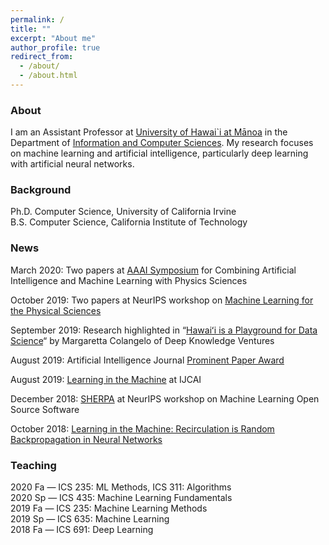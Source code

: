 ```yaml
---
permalink: /
title: ""
excerpt: "About me"
author_profile: true
redirect_from: 
  - /about/
  - /about.html
---
```


### About

I am an Assistant Professor at [University of Hawai`i at Mānoa]( https://manoa.hawaii.edu) in the Department of [Information and Computer Sciences](https://www.ics.hawaii.edu). My research focuses on machine learning and artificial intelligence, particularly deep learning with artificial neural networks.

### Background

Ph.D. Computer Science,  University of California Irvine  
B.S. Computer Science, California Institute of Technology

### News

March 2020: Two papers at [AAAI Symposium](https://sites.google.com/view/aaai-mlps/proceedings?authuser=0) for Combining  Artificial Intelligence and Machine Learning with Physics Sciences

October 2019: Two papers at NeurIPS workshop on [Machine Learning for the Physical Sciences](https://ml4physicalsciences.github.io/)

September 2019: Research highlighted in “[Hawaiʻi is a Playground for Data Science](https://www.linkedin.com/pulse/hawai%CA%BBi-playground-data-science-margaretta-colangelo/)“ by Margaretta Colangelo of Deep Knowledge Ventures

August 2019: Artificial Intelligence Journal [Prominent Paper Award](http://aij.ijcai.org/aij-awards)

August 2019: [Learning in the Machine](https://www.ijcai.org/proceedings/2019/0885.pdf) at IJCAI

December 2018: [SHERPA](https://parameter-sherpa.readthedocs.io/en/latest/) at NeurIPS workshop on Machine Learning Open Source Software

October 2018: [Learning in the Machine: Recirculation is Random Backpropagation in Neural Networks](/files/Recirculation.pdf)

### Teaching
2020 Fa — ICS 235: ML Methods, ICS 311: Algorithms  
2020 Sp — ICS 435: Machine Learning Fundamentals  
2019 Fa — ICS 235: Machine Learning Methods  
2019 Sp — ICS 635: Machine Learning  
2018 Fa — ICS 691: Deep Learning

